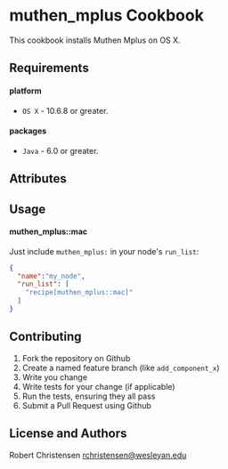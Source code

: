 muthen_mplus Cookbook
====================
This cookbook installs Muthen Mplus on OS X.

Requirements
------------
#### platform
- `OS X` - 10.6.8 or greater.

#### packages
- `Java` - 6.0 or greater.

Attributes
----------

Usage
-----
#### muthen_mplus::mac

Just include `muthen_mplus:` in your node's `run_list`:

```json
{
  "name":"my_node",
  "run_list": [
    "recipe[muthen_mplus::mac]"
  ]
}
```

Contributing
------------

1. Fork the repository on Github
2. Create a named feature branch (like `add_component_x`)
3. Write you change
4. Write tests for your change (if applicable)
5. Run the tests, ensuring they all pass
6. Submit a Pull Request using Github

License and Authors
-------------------
Robert Christensen <rchristensen@wesleyan.edu>
